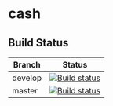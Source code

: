 # cash

## Build Status
| Branch | Status |
| ------ | ------ |
| develop | [![Build status](https://ci.appveyor.com/api/projects/status/cunktf3184qjhr8j?svg=true)](https://ci.appveyor.com/project/asmorger/cash) |
| master | [![Build status](https://ci.appveyor.com/api/projects/status/cunktf3184qjhr8j/branch/master?svg=true)](https://ci.appveyor.com/project/asmorger/cash/branch/master) |

